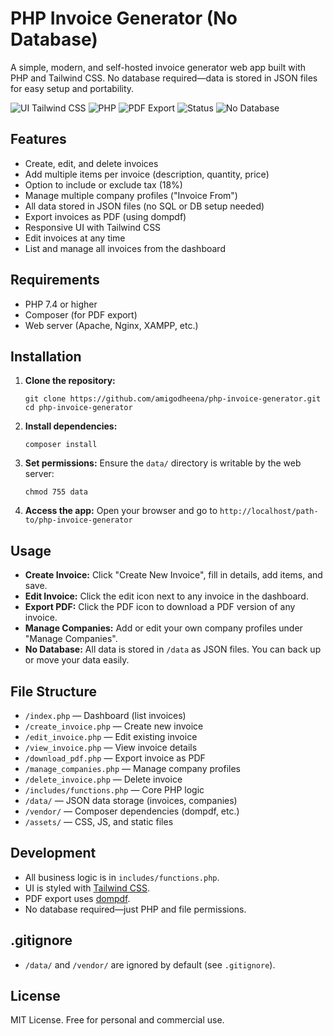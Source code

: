 # PHP Invoice Generator (No Database)

A simple, modern, and self-hosted invoice generator web app built with PHP and Tailwind CSS. No database required—data is stored in JSON files for easy setup and portability.

![UI Tailwind CSS](https://img.shields.io/badge/UI-Tailwind%20CSS-38bdf8)
![PHP](https://img.shields.io/badge/PHP-7.4%2B-777bb4)
![PDF Export](https://img.shields.io/badge/PDF-dompdf-4b4b4b)
![Status](https://img.shields.io/badge/Status-Production%20Ready-success)
![No Database](https://img.shields.io/badge/No%20Database-JSON%20Storage-44cc11)

## Features

- Create, edit, and delete invoices
- Add multiple items per invoice (description, quantity, price)
- Option to include or exclude tax (18%)
- Manage multiple company profiles ("Invoice From")
- All data stored in JSON files (no SQL or DB setup needed)
- Export invoices as PDF (using dompdf)
- Responsive UI with Tailwind CSS
- Edit invoices at any time
- List and manage all invoices from the dashboard

## Requirements

- PHP 7.4 or higher
- Composer (for PDF export)
- Web server (Apache, Nginx, XAMPP, etc.)

## Installation

1. **Clone the repository:**
   ```
   git clone https://github.com/amigodheena/php-invoice-generator.git
   cd php-invoice-generator
   ```
2. **Install dependencies:**
   ```
   composer install
   ```
3. **Set permissions:**
   Ensure the `data/` directory is writable by the web server:
   ```
   chmod 755 data
   ```
4. **Access the app:**
   Open your browser and go to `http://localhost/path-to/php-invoice-generator`

## Usage

- **Create Invoice:** Click "Create New Invoice", fill in details, add items, and save.
- **Edit Invoice:** Click the edit icon next to any invoice in the dashboard.
- **Export PDF:** Click the PDF icon to download a PDF version of any invoice.
- **Manage Companies:** Add or edit your own company profiles under "Manage Companies".
- **No Database:** All data is stored in `/data` as JSON files. You can back up or move your data easily.

## File Structure

- `/index.php` — Dashboard (list invoices)
- `/create_invoice.php` — Create new invoice
- `/edit_invoice.php` — Edit existing invoice
- `/view_invoice.php` — View invoice details
- `/download_pdf.php` — Export invoice as PDF
- `/manage_companies.php` — Manage company profiles
- `/delete_invoice.php` — Delete invoice
- `/includes/functions.php` — Core PHP logic
- `/data/` — JSON data storage (invoices, companies)
- `/vendor/` — Composer dependencies (dompdf, etc.)
- `/assets/` — CSS, JS, and static files

## Development

- All business logic is in `includes/functions.php`.
- UI is styled with [Tailwind CSS](https://tailwindcss.com/).
- PDF export uses [dompdf](https://github.com/dompdf/dompdf).
- No database required—just PHP and file permissions.

## .gitignore

- `/data/` and `/vendor/` are ignored by default (see `.gitignore`).

## License

MIT License. Free for personal and commercial use.